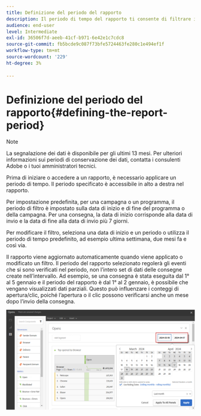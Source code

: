 ```yaml
---
title: Definizione del periodo del rapporto
description: Il periodo di tempo del rapporto ti consente di filtrare i dati in base alle date scelte.
audience: end-user
level: Intermediate
exl-id: 36506f7d-aeeb-41cf-b971-6e42e1c7cdc8
source-git-commit: fb5bcde9c087f73bfe5724463fe280c1e494ef1f
workflow-type: tm+mt
source-wordcount: '229'
ht-degree: 3%

---
```


# Definizione del periodo del rapporto{#defining-the-report-period}

>[!NOTE]
>
>La segnalazione dei dati è disponibile per gli ultimi 13 mesi. Per ulteriori informazioni sui periodi di conservazione dei dati, contatta i consulenti Adobe o i tuoi amministratori tecnici.

Prima di iniziare o accedere a un rapporto, è necessario applicare un periodo di tempo. Il periodo specificato è accessibile in alto a destra nel rapporto.

Per impostazione predefinita, per una campagna o un programma, il periodo di filtro è impostato sulla data di inizio e di fine del programma o della campagna. Per una consegna, la data di inizio corrisponde alla data di invio e la data di fine alla data di invio più 7 giorni.

Per modificare il filtro, seleziona una data di inizio e un periodo o utilizza il periodo di tempo predefinito, ad esempio ultima settimana, due mesi fa e così via.

Il rapporto viene aggiornato automaticamente quando viene applicato o modificato un filtro. Il periodo del rapporto selezionato regolerà gli eventi che si sono verificati nel periodo, non l’intero set di dati delle consegne create nell’intervallo. Ad esempio, se una consegna è stata eseguita dal 1° al 5 gennaio e il periodo del rapporto è dal 1° al 2 gennaio, è possibile che vengano visualizzati dati parziali. Questo può influenzare i conteggi di apertura/clic, poiché l’apertura o il clic possono verificarsi anche un mese dopo l’invio della consegna.

![](assets/campaign_reports_5.png)
